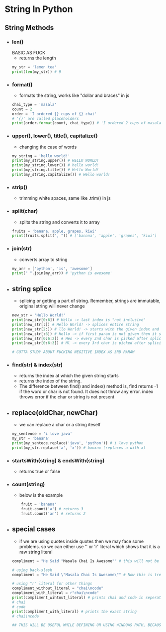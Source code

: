 # String In Python

## String Methods

- ### len()
    BASIC AS FUCK
    - returns the length
    ```python
    my_str = 'lemon tea'
    print(len(my_str)) # 9
    ```
- ### format()
    - formats the string, works like "dollar and braces" in js
    ```python
    chai_type = 'masala'
    count = 2
    order = 'I ordered {} cups of {} chai'
    # '{}' are called placeholders
    print(order.format(count, chai_type)) # 'I ordered 2 cups of masala chai'
    ```
- ### upper(), lower(), title(), capitalize()
    - changing the case of words
    ```python
    my_string = 'hello world!'
    print(my_string.upper()) # HELLO WORLD!
    print(my_string.lower()) # hello world!
    print(my_string.title()) # Hello World!
    print(my_string.capitalize()) # Hello world!
    ```
- ### strip()
    - trimming white spaces, same like .trim() in js
- ### split(char)
    - splits the string and converts it to array
    ```python
    fruits = 'banana, apple, grapes, kiwi'
    print(fruits.split(", ")) # ['banana', 'apple', 'grapes', 'kiwi']
    ```
- ### join(str)
    - converts array to string
    ```python
    my_arr = ['python', 'is', 'awesome']
    print(" ".join(my_arr)) # 'python is awesome'
    ```
- ## string splice
    - splicing or getting a part of string. Remember, strings are immutable, original string will never change
    ```python
    new_str = 'Hello World!'
    print(new_str[0:6]) # Hello -> last index is "not inclusive"
    print(new_str[:]) # Hello World! -> splices entire string
    print(new_str[2:]) # llo World! -> starts with the given index and goes till the end
    print(new_str[:6]) # Hello -> if first param is not given then it starts with 0th one
    print(new_str[0:6:2]) # Heo -> every 2nd char is picked after splicing (simply one char is skipped after splicing)
    print(new_str[0:6:3]) # Hl -> every 3rd char is picked after splicing (two chars are skipped after splicing)

    # GOTTA STUDY ABOUT FUCKING NEGITIVE INDEX AS 3RD PARAM
    ```
- ### find(str) & index(str)
    - returns the index at which the given string starts
    - returns the index of the string. 
    - The difference between find() and index() method is, find returns -1 if the word or char is not found. It does not throw any error. index throws error if the char or string is not present
- ## replace(oldChar, newChar)
    - we can replace a char or a string iteself
    ```python
    my_sentence = 'i love java'
    my_str = 'banana'
    print(my_sentece.replace('java', 'python')) # i love python
    print(my_str.replace('a', 'x')) # bxnxnx (replaces a with x)
    ```
- ### startsWith(string) & endsWith(string)
    - returns true or false
- ### count(string)
    - below is the example
    ```python
        fruit = 'banana'
        fruit.count('a') # returns 3
        fruit.count('an') # returns 2
    ```
- ## special cases
    - if we are using quotes inside quotes then we may face some problems. so we can either use '\' or 'r' literal which shows that it is a raw string literal
    ```python
    compliment = "He Said "Masala Chai Is Awesome"" # this will not be appropriate and will give us error

    # using back-slash
    compliment = "He Said \"Masala Chai Is Awesome\"" # Now this is treated as a complete string

    # using "r" literal for other things
    compliment_without_literal = "chai\ncode"
    compliment_with_literal = r"chai\ncode"
    print(compliment_wihtout_literal) # prints chai and code in seperate lines
    # chai
    # code
    print(compliment_with_literal) # prints the exact string
    # chai\ncode

    ## THIS WILL BE USEFUL WHILE DEFINING OR USING WINDOWS PATH, BECAUSE WINDOWS PAHT USES "\" 
    ```